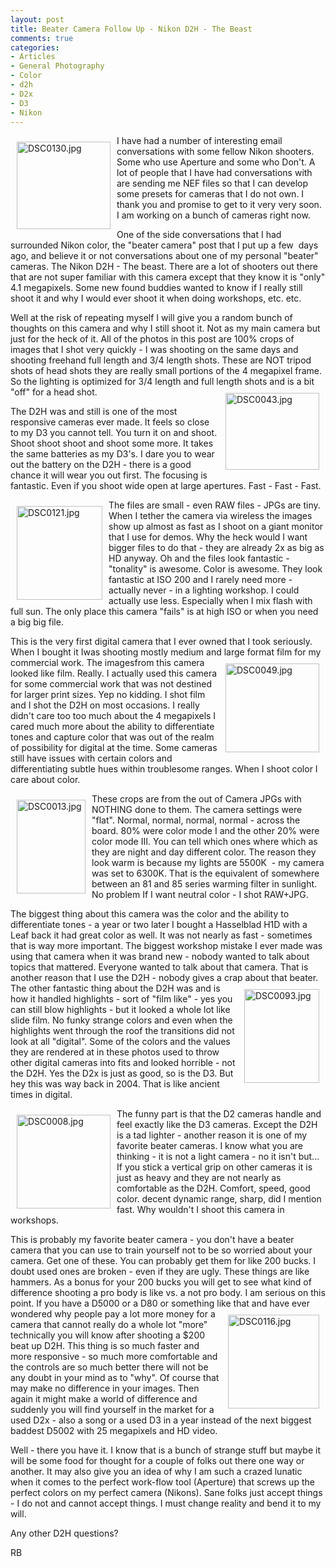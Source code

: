```yaml
---
layout: post
title: Beater Camera Follow Up - Nikon D2H - The Beast
comments: true
categories:
- Articles
- General Photography
- Color
- d2h
- D2x
- D3
- Nikon
---
```

<a rel="lightbox" href="/wp-content/uploads/2010/02/DSC0130.jpg"><img title="DSC0130.jpg" src="/wp-content/uploads/2010/02/.thumbs/.DSC0130.jpg" border="0" alt="DSC0130.jpg" hspace="10" vspace="10" width="150" height="140" align="left" /></a>I have had a number of interesting email conversations with some fellow Nikon shooters. Some who use Aperture and some who Don't. A lot of people that I have had conversations with are sending me NEF files so that I can develop some presets for cameras that I do not own. I thank you and promise to get to it very very soon. I am working on a bunch of cameras right now.

One of the side conversations that I had surrounded Nikon color, the "beater camera" post that I put up a few  days ago, and believe it or not conversations about one of my personal "beater" cameras. The Nikon D2H - The beast. There are a lot of shooters out there that are not super familiar with this camera except that they know it is "only" 4.1 megapixels. Some new found buddies wanted to know if I really still shoot it and why I would ever shoot it when doing workshops, etc. etc.

Well at the risk of repeating myself I will give you a random bunch of thoughts on this camera and why I still shoot it. Not as my main camera but just for the heck of it. All of the photos in this post are 100% crops of images that I shot very quickly - I was shooting on the same days and shooting freehand full length and 3/4 length shots. These are NOT tripod shots of head shots they are really small portions of the 4 megapixel frame. So the lighting is optimized for 3/4 length and full length shots and is a bit "off" for a head shot.<a rel="lightbox" href="/wp-content/uploads/2010/02/DSC0043.jpg"><img title="DSC0043.jpg" src="/wp-content/uploads/2010/02/.thumbs/.DSC0043.jpg" border="0" alt="DSC0043.jpg" hspace="10" vspace="10" width="150" height="123" align="right" /></a>

The D2H was and still is one of the most responsive cameras ever made. It feels so close to my D3 you cannot tell. You turn it on and shoot. Shoot shoot shoot and shoot some more. It takes the same batteries as my D3's. I dare you to wear out the battery on the D2H - there is a good chance it will wear you out first. The focusing is fantastic. Even if you shoot wide open at large apertures. Fast - Fast - Fast.

<a rel="lightbox" href="/wp-content/uploads/2010/02/DSC0121.jpg"><img title="DSC0121.jpg" src="/wp-content/uploads/2010/02/.thumbs/.DSC0121.jpg" border="0" alt="DSC0121.jpg" hspace="10" vspace="10" width="137" height="150" align="left" /></a>The files are small - even RAW files - JPGs are tiny. When I tether the camera via wireless the images show up almost as fast as I shoot on a giant monitor that I use for demos. Why the heck would I want bigger files to do that - they are already 2x as big as HD anyway. Oh and the files look fantastic - "tonality" is awesome. Color is awesome. They look fantastic at ISO 200 and I rarely need more - actually never - in a lighting workshop. I could actually use less. Especially when I mix flash with full sun. The only place this camera "fails" is at high ISO or when you need a big big file.

This is the very first digital camera that I ever owned that I took seriously. When I bought it Iwas shooting mostly medium and large format film for my commercial work. The images<a rel="lightbox" href="/wp-content/uploads/2010/02/DSC0049.jpg"><img title="DSC0049.jpg" src="/wp-content/uploads/2010/02/.thumbs/.DSC0049.jpg" border="0" alt="DSC0049.jpg" hspace="10" vspace="10" width="150" height="142" align="right" /></a>from this camera looked like film. Really. I actually used this camera for some commercial work that was not destined for larger print sizes. Yep no kidding. I shot film and I shot the D2H on most occasions. I really didn't care too too much about the 4 megapixels I cared much more about the ability to differentiate tones and capture color that was out of the realm of possibility for digital at the time. Some cameras still have issues with certain colors and differentiating subtle hues within troublesome ranges. When I shoot color I care about color.

<a rel="lightbox" href="/wp-content/uploads/2010/02/DSC0013.jpg"><img title="DSC0013.jpg" src="/wp-content/uploads/2010/02/.thumbs/.DSC0013.jpg" border="0" alt="DSC0013.jpg" hspace="10" vspace="10" width="110" height="150" align="left" /></a>These crops are from the out of Camera JPGs with NOTHING done to them. The camera settings were "flat". Normal, normal, normal, normal - across the board. 80% were color mode I and the other 20% were color mode III. You can tell which ones where which as they are night and day different color. The reason they look warm is because my lights are 5500K  - my camera was set to 6300K. That is the equivalent of somewhere between an 81 and 85 series warming filter in sunlight. No problem If I want neutral color - I shot RAW+JPG.

The biggest thing about this camera was the color and the ability to differentiate tones - a year or two later I bought a Hasselblad H1D with a Leaf back it had great color as well. It was not nearly as fast - sometimes that is way more important. The biggest workshop mistake I ever made was using that camera when it was brand new - nobody wanted to talk about topics that mattered. Everyone wanted to talk about that camera. That is another reason that I use the D2H - nobody gives a crap about that beater.<a rel="lightbox" href="/wp-content/uploads/2010/02/DSC0093.jpg"><img title="DSC0093.jpg" src="/wp-content/uploads/2010/02/.thumbs/.DSC0093.jpg" border="0" alt="DSC0093.jpg" hspace="10" vspace="10" width="120" height="150" align="right" /></a> The other fantastic thing about the D2H was and is how it handled highlights - sort of "film like" - yes you can still blow highlights - but it looked a whole lot like slide film. No funky strange colors and even when the highlights went through the roof the transitions did not look at all "digital". Some of the colors and the values they are rendered at in these photos used to throw other digital cameras into fits and looked horrible - not the D2H. Yes the D2x is just as good, so is the D3. But hey this was way back in 2004. That is like ancient times in digital.

<a rel="lightbox" href="/wp-content/uploads/2010/02/DSC0008.jpg"><img title="DSC0008.jpg" src="/wp-content/uploads/2010/02/.thumbs/.DSC0008.jpg" border="0" alt="DSC0008.jpg" hspace="10" vspace="10" width="150" height="150" align="left" /></a>The funny part is that the D2 cameras handle and feel exactly like the D3 cameras. Except the D2H is a tad lighter - another reason it is one of my favorite beater cameras. I know what you are thinking - it is not a light camera - no it isn't but... If you stick a vertical grip on other cameras it is just as heavy and they are not nearly as comfortable as the D2H. Comfort, speed, good color. decent dynamic range, sharp, did I mention fast. Why wouldn't I shoot this camera in workshops.

This is probably my favorite beater camera - you don't have a beater camera that you can use to train yourself not to be so worried about your camera. Get one of these. You can probably get them for like 200 bucks. I doubt used ones are broken - even if they are ugly. These things are like hammers. As a bonus for your 200 bucks you will get to see what kind of difference shooting a pro body is like vs. a not pro body. I am serious on this point. If you have a D5000 or a D80 or something like that and have ever wondered<a rel="lightbox" href="/wp-content/uploads/2010/02/DSC0116.jpg"><img title="DSC0116.jpg" src="/wp-content/uploads/2010/02/.thumbs/.DSC0116.jpg" border="0" alt="DSC0116.jpg" hspace="10" vspace="10" width="146" height="150" align="right" /></a> why people pay a lot more money for a camera that cannot really do a whole lot "more" technically you will know after shooting a $200 beat up D2H. This thing is so much faster and more responsive - so much more comfortable and the controls are so much better there will not be any doubt in your mind as to "why". Of course that may make no difference in your images. Then again it might make a world of difference and suddenly you will find yourself in the market for a used D2x - also a song or a used D3 in a year instead of the next biggest baddest D5002 with 25 megapixels and HD video.

Well - there you have it. I know that is a bunch of strange stuff but maybe it will be some food for thought for a couple of folks out there one way or another. It may also give you an idea of why I am such a crazed lunatic when it comes to the perfect work-flow tool (Aperture) that screws up the perfect colors on my perfect camera (Nikons). Sane folks just accept things - I do not and cannot accept things. I must change reality and bend it to my will.

Any other D2H questions?

RB